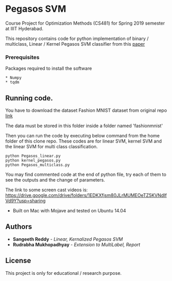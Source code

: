 # Pegasos SVM

Course Project for Optimization Methods (CS481) for Spring 2019 semester at IIIT Hyderabad.

This repository contains code for python implementation of binary / multiclass, Linear / Kernel Pegasos SVM classifier from this [paper](https://ttic.uchicago.edu/~nati/Publications/PegasosMPB.pdf)

### Prerequisites

Packages required to install the software

```
* Numpy
* tqdm
```

## Running code.

You have to download the dataset Fashion MNIST dataset from original repo [link](https://github.com/zalandoresearch/fashion-mnist)

The data must be stored in this folder inside a folder named 'fashionmnist'

Then you can run the code by executing below command from the home folder of this clone repo.
These codes are for linear SVM, kernel SVM and the linear SVM for multi class classification.
```
python Pegasos_linear.py
python kernel_pegasos.py
python Pegasos_multiclass.py
```

You may find commented code at the end of python file, try each of them to see the outputs and the change of parameters.

The link to some screen cast videos is: https://drive.google.com/drive/folders/1EDKXfjsm80JLrMUMEOeTZ5KVNdIfVd9Y?usp=sharing

* Built on Mac with Mojave and tested on Ubuntu 14.04

## Authors
* **Sangeeth Reddy** - *Linear, Kernalized Pegasos SVM*
* **Rudrabha Mukhopadhyay** - *Extension to MultiLabel, Report* 

## License

This project is only for educational / research purpose.
